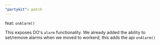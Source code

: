 ```yaml
---
"partykit": patch
---
```


feat: `onAlarm()`

This exposes DO's `alarm` functionality. We already added the ability to set/remove alarms when we moved to workerd, this adds the api `onAlarm()`
